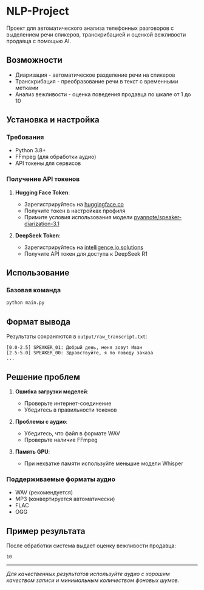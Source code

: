 # NLP-Project

Проект для автоматического анализа телефонных разговоров с выделением речи спикеров, транскрибацией и оценкой вежливости продавца с помощью AI.

## Возможности

- Диаризация - автоматическое разделение речи на спикеров
- Транскрибация - преобразование речи в текст с временными метками
- Анализ вежливости - оценка поведения продавца по шкале от 1 до 10

##  Установка и настройка

### Требования
- Python 3.8+
- FFmpeg (для обработки аудио)
- API токены для сервисов

### Получение API токенов

1. **Hugging Face Token**:
   - Зарегистрируйтесь на [huggingface.co](https://huggingface.co)
   - Получите токен в настройках профиля
   - Примите условия использования модели [pyannote/speaker-diarization-3.1](https://huggingface.co/pyannote/speaker-diarization-3.1)

2. **DeepSeek Token**:
   - Зарегистрируйтесь на [intelligence.io.solutions](https://api.intelligence.io.solutions)
   - Получите API токен для доступа к DeepSeek R1

## Использование

### Базовая команда

```bash
python main.py
```

##  Формат вывода

Результаты сохраняются в `output/raw_transcript.txt`:

```
[0.0-2.5] SPEAKER_01: Добрый день, меня зовут Иван
[2.5-5.0] SPEAKER_00: Здравствуйте, я по поводу заказа
...
```

##  Решение проблем

1. **Ошибка загрузки моделей**:
   - Проверьте интернет-соединение
   - Убедитесь в правильности токенов

2. **Проблемы с аудио**:
   - Убедитесь, что файл в формате WAV
   - Проверьте наличие FFmpeg

3. **Память GPU**:
   - При нехватке памяти используйте меньшие модели Whisper

### Поддерживаемые форматы аудио

- WAV (рекомендуется)
- MP3 (конвертируется автоматически)
- FLAC
- OGG

## Пример результата

После обработки система выдает оценку вежливости продавца:

```
10
```
---

*Для качественных результатов используйте аудио с хорошим качеством записи и минимальным количеством фоновых шумов.*





